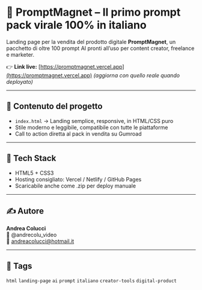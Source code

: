 # 🧠 PromptMagnet – Il primo prompt pack virale 100% in italiano

Landing page per la vendita del prodotto digitale **PromptMagnet**, un pacchetto di oltre 100 prompt AI pronti all’uso per content creator, freelance e marketer.

👉 **Link live:** [https://promptmagnet.vercel.app](https://promptmagnet.vercel.app) *(aggiorna con quello reale quando deployato)*

---

## 📄 Contenuto del progetto

- `index.html` → Landing semplice, responsive, in HTML/CSS puro
- Stile moderno e leggibile, compatibile con tutte le piattaforme
- Call to action diretta al pack in vendita su Gumroad

---

## 🚀 Tech Stack

- HTML5 + CSS3
- Hosting consigliato: Vercel / Netlify / GitHub Pages
- Scaricabile anche come .zip per deploy manuale

---

## ✍️ Autore

**Andrea Colucci**  
🎥 @andrecolu_video  
📩 andreacolucci@hotmail.it

---

## 🧩 Tags
`html` `landing-page` `ai` `prompt` `italiano` `creator-tools` `digital-product`
